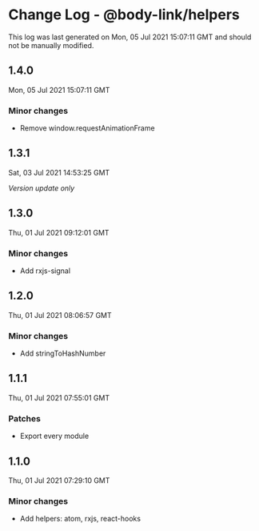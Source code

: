 # Change Log - @body-link/helpers

This log was last generated on Mon, 05 Jul 2021 15:07:11 GMT and should not be manually modified.

## 1.4.0
Mon, 05 Jul 2021 15:07:11 GMT

### Minor changes

- Remove window.requestAnimationFrame

## 1.3.1
Sat, 03 Jul 2021 14:53:25 GMT

_Version update only_

## 1.3.0
Thu, 01 Jul 2021 09:12:01 GMT

### Minor changes

- Add rxjs-signal

## 1.2.0
Thu, 01 Jul 2021 08:06:57 GMT

### Minor changes

- Add stringToHashNumber

## 1.1.1
Thu, 01 Jul 2021 07:55:01 GMT

### Patches

- Export every module

## 1.1.0
Thu, 01 Jul 2021 07:29:10 GMT

### Minor changes

- Add helpers: atom, rxjs, react-hooks

